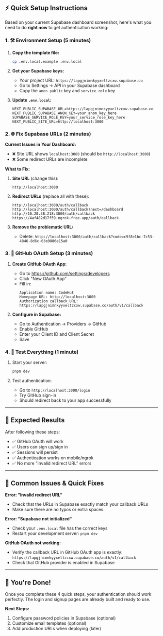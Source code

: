 ## ⚡ Quick Setup Instructions

Based on your current Supabase dashboard screenshot, here's what you need to do **right now** to get authentication working:

### 1. 🛠️ Environment Setup (5 minutes)

1. **Copy the template file:**
   ```bash
   cp .env.local.example .env.local
   ```

2. **Get your Supabase keys:**
   - Your project URL: `https://lapgjnimnkyyxeltzcxw.supabase.co`
   - Go to Settings → API in your Supabase dashboard
   - Copy the `anon public` key and `service_role` key

3. **Update `.env.local`:**
   ```env
   NEXT_PUBLIC_SUPABASE_URL=https://lapgjnimnkyyxeltzcxw.supabase.co
   NEXT_PUBLIC_SUPABASE_ANON_KEY=your_anon_key_here
   SUPABASE_SERVICE_ROLE_KEY=your_service_role_key_here
   NEXT_PUBLIC_SITE_URL=http://localhost:3000
   ```

### 2. 🌐 Fix Supabase URLs (2 minutes)

**Current Issues in Your Dashboard:**
- ❌ Site URL shows `localhost:3000` (should be `http://localhost:3000`)
- ❌ Some redirect URLs are incomplete

**What to Fix:**

1. **Site URL** (change this):
   ```
   http://localhost:3000
   ```

2. **Redirect URLs** (replace all with these):
   ```
   http://localhost:3000/auth/callback
   http://localhost:3000/auth/callback?next=/dashboard
   http://10.20.38.218:3000/auth/callback
   https://4af482d17f59.ngrok-free.app/auth/callback
   ```

3. **Remove the problematic URL:**
   - Delete: `http://localhost:3000/auth/callback?code=c9f8e1bc-7c53-4846-8d6c-63e9886e15a0`

### 3. 🔧 GitHub OAuth Setup (3 minutes)

1. **Create GitHub OAuth App:**
   - Go to https://github.com/settings/developers
   - Click "New OAuth App"
   - Fill in:
     ```
     Application name: CodeHut
     Homepage URL: http://localhost:3000
     Authorization callback URL: https://lapgjnimnkyyxeltzcxw.supabase.co/auth/v1/callback
     ```

2. **Configure in Supabase:**
   - Go to Authentication → Providers → GitHub
   - Enable GitHub
   - Enter your Client ID and Client Secret
   - Save

### 4. 🚀 Test Everything (1 minute)

1. Start your server:
   ```bash
   pnpm dev
   ```

2. Test authentication:
   - Go to `http://localhost:3000/login`
   - Try GitHub sign-in
   - Should redirect back to your app successfully

---

## 🎯 Expected Results

After following these steps:
- ✅ GitHub OAuth will work
- ✅ Users can sign up/sign in
- ✅ Sessions will persist
- ✅ Authentication works on mobile/ngrok
- ✅ No more "Invalid redirect URL" errors

---

## 🚨 Common Issues & Quick Fixes

**Error: "Invalid redirect URL"**
- Check that the URLs in Supabase exactly match your callback URLs
- Make sure there are no typos or extra spaces

**Error: "Supabase not initialized"**
- Check your `.env.local` file has the correct keys
- Restart your development server: `pnpm dev`

**GitHub OAuth not working:**
- Verify the callback URL in GitHub OAuth app is exactly: `https://lapgjnimnkyyxeltzcxw.supabase.co/auth/v1/callback`
- Check that GitHub provider is enabled in Supabase

---

## 🏁 You're Done!

Once you complete these 4 quick steps, your authentication should work perfectly. The login and signup pages are already built and ready to use.

**Next Steps:**
1. Configure password policies in Supabase (optional)
2. Customize email templates (optional)
3. Add production URLs when deploying (later)